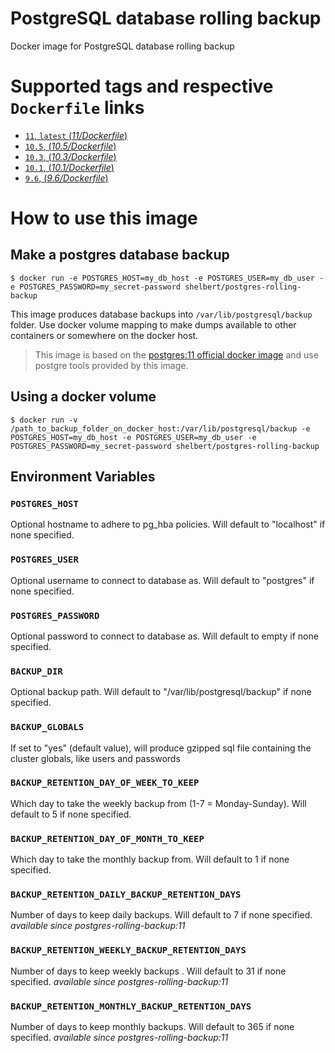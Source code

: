 # PostgreSQL database rolling backup

Docker image for PostgreSQL database rolling backup

# Supported tags and respective `Dockerfile` links

-	[`11`, `latest` (*11/Dockerfile*)](https://github.com/sebastien-helbert/postgres-rolling-backup/blob/11/Dockerfile)
-	[`10.5`, (*10.5/Dockerfile*)](https://github.com/sebastien-helbert/postgres-rolling-backup/blob/10.5/Dockerfile)
-	[`10.3`, (*10.3/Dockerfile*)](https://github.com/sebastien-helbert/postgres-rolling-backup/blob/10.3/Dockerfile)
-	[`10.1`, (*10.1/Dockerfile*)](https://github.com/sebastien-helbert/postgres-rolling-backup/blob/10.1/Dockerfile)
-	[`9.6`, (*9.6/Dockerfile*)](https://github.com/sebastien-helbert/postgres-rolling-backup/blob/9.6/Dockerfile)

# How to use this image

## Make a postgres database backup

```console
$ docker run -e POSTGRES_HOST=my_db_host -e POSTGRES_USER=my_db_user -e POSTGRES_PASSWORD=my_secret-password shelbert/postgres-rolling-backup
```

This image produces database backups into `/var/lib/postgresql/backup` folder. Use docker volume mapping to make dumps available to other containers or somewhere on the docker host.

> This image is based on the [postgres:11 official docker image](https://hub.docker.com/_/postgres/) and use postgre tools provided by this image.  

## Using a docker volume

```console
$ docker run -v /path_to_backup_folder_on_docker_host:/var/lib/postgresql/backup -e POSTGRES_HOST=my_db_host -e POSTGRES_USER=my_db_user -e POSTGRES_PASSWORD=my_secret-password shelbert/postgres-rolling-backup
```

## Environment Variables

### `POSTGRES_HOST`

Optional hostname to adhere to pg_hba policies. Will default to "localhost" if none specified.

### `POSTGRES_USER`

Optional username to connect to database as. Will default to "postgres" if none specified.

### `POSTGRES_PASSWORD`

Optional password to connect to database as. Will default to empty if none specified.

### `BACKUP_DIR`

Optional backup path. Will default to "/var/lib/postgresql/backup" if none specified.

### `BACKUP_GLOBALS`

If set to "yes" (default value), will produce gzipped sql file containing the cluster globals, like users and passwords

### `BACKUP_RETENTION_DAY_OF_WEEK_TO_KEEP`

Which day to take the weekly backup from (1-7 = Monday-Sunday). Will default to 5 if none specified.

### `BACKUP_RETENTION_DAY_OF_MONTH_TO_KEEP`

Which day to take the monthly backup from. Will default to 1 if none specified.

### `BACKUP_RETENTION_DAILY_BACKUP_RETENTION_DAYS` 

Number of days to keep daily backups. Will default to 7 if none specified.
*available since postgres-rolling-backup:11*

### `BACKUP_RETENTION_WEEKLY_BACKUP_RETENTION_DAYS`

Number of days to keep weekly backups . Will default to 31 if none specified.
*available since postgres-rolling-backup:11*

### `BACKUP_RETENTION_MONTHLY_BACKUP_RETENTION_DAYS`

Number of days to keep monthly backups. Will default to 365 if none specified.
*available since postgres-rolling-backup:11*